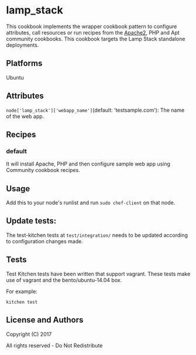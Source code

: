 # lamp_stack

This cookbook implements the wrapper cookbook pattern to configure attributes, call resources or
run recipes from the [Apache2](https://github.com/viverae-cookbooks/apache2/tree/v3.1.0), PHP and Apt community cookbooks. This cookbook targets the Lamp Stack standalone deployments.

## Platforms

Ubuntu 

## Attributes
`node['lamp_stack']['webapp_name']`(default: 'testsample.com'): The name of the web app.
## Recipes

### default

It will install Apache, PHP and then configure sample web app using Community cookbook recipes.


## Usage

Add this to your node's runlist and run `sudo chef-client` on that node. 


## Update tests:

The test-kitchen tests at `test/integration/` needs to be
updated according to configuration changes made.


## Tests

Test Kitchen tests have been written that support vagrant. 
These tests make use of vagrant and the bento/ubuntu-14.04 box.

  
For example:

`kitchen test`


## License and Authors

Copyright (C) 2017

All rights reserved - Do Not Redistribute
